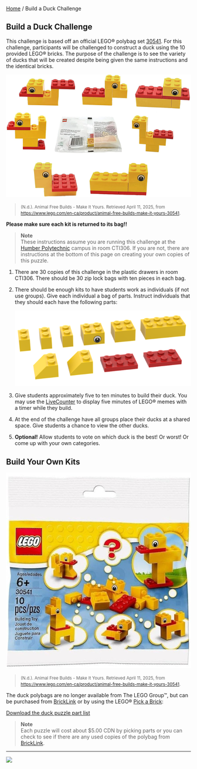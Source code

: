 [Home](/) / Build a Duck Challenge

<style>@import url("//readme.codeadam.ca/readme.css");</style>

## Build a Duck Challenge

This challenge is based off an official LEGO&reg; polybag set [30541](https://www.lego.com/en-ca/product/animal-free-builds-make-it-yours-30541). For this challenge, participants will be challenged to construct a duck using the 10 provided LEGO&reg; bricks. The purpose of the challenge is to see the variety of ducks that will be created despite being given the same instructions and the identical bricks.

![Cube Banner](/images/duck/duck-examples.png)

> <small>(N.d.). Animal Free Builds - Make It Yours. Retrieved April 11, 2025, from https://www.lego.com/en-ca/product/animal-free-builds-make-it-yours-30541. </small>

**Please make sure each kit is returned to its bag!!**

> **Note**  
> These instructions assume you are running this challenge at the [Humber Polytechnic](https://humber.ca/) campus in room CTI306. If you are not, there are instructions at the bottom of this page on creating your own copies of this puzzle.

1. There are 30 copies of this challenge in the plastic drawers in room CTI306. There should be 30 zip lock bags with ten pieces in each bag. 

2. There should be enough kits to have students work as individuals (if not use groups). Give each individual a bag of parts. Instruct individuals that they should each have the following parts:

    ![Duck Part List](/images/duck/duck-parts.png)

3. Give students approximately five to ten minutes to build their duck. You may use the [LiveCounter](https://pages.codeadam.ca/livecounter/) to display five minutes of LEGO&reg; memes with a timer while they build.

4. At the end of the challenge have all groups place their ducks at a shared space. Give students a chance to view the other ducks.

5. **Optional!** Allow students to vote on which duck is the best! Or worst! Or come up with your own categories.

## Build Your Own Kits

![LEGO&reg; Poplybag 30541](/images/duck/duck-polybag.png)

> <small>(N.d.). Animal Free Builds - Make It Yours. Retrieved April 11, 2025, from https://www.lego.com/en-ca/product/animal-free-builds-make-it-yours-30541. </small>

The duck polybags are no longer available from The LEGO Group&trade;, but can be purchased from [BrickLink](https://www.bricklink.com/v2/catalog/catalogitem.page?S=30541-1) or by using the LEGO&reg; [Pick a Brick](https://www.lego.com/en-ca/pick-and-build/):

[Download the duck puzzle part list](/partlist/duck-partlist.csv)

> **Note**  
> Each puzzle will cost about $5.00 CDN by picking parts or you can check to see if there are any used copies of the polybag from [BrickLink](https://www.bricklink.com/v2/catalog/catalogitem.page?S=30541-1).

---

<a href="https://codeadam.ca">
<img src="https://cdn.codeadam.ca/images@1.0.0/codeadam-logo-coloured-horizontal.png" width="100">
</a>

